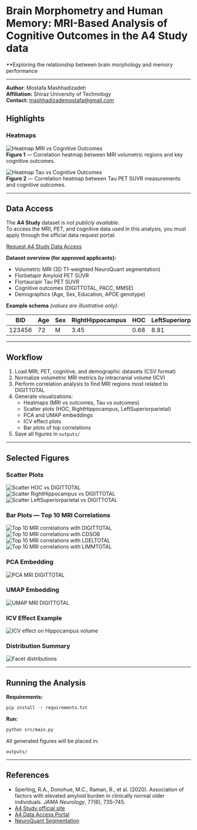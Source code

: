 # Brain Morphometry and Human Memory: MRI-Based Analysis of Cognitive Outcomes in the A4 Study data

**Exploring the relationship between brain morphology and memory performance

---
**Author**: Mostafa Mashhadizadeh  
**Affiliation:** Shiraz University of Technology  
**Contact:** mashhadizademostafa@gmail.com

## Highlights

### Heatmaps

![Heatmap MRI vs Cognitive Outcomes](outputs/heatmap_MRI_vs_outcomes.png)  
**Figure 1** — Correlation heatmap between MRI volumetric regions and key cognitive outcomes.

![Heatmap Tau vs Cognitive Outcomes](outputs/heatmap_Tau_vs_outcomes.png)  
**Figure 2** — Correlation heatmap between Tau PET SUVR measurements and cognitive outcomes.

---

## Data Access

The **A4 Study** dataset is *not publicly available*.  
To access the MRI, PET, and cognitive data used in this analysis, you must apply through the official data request portal:

[Request A4 Study Data Access](https://www.a4studydata.org)

**Dataset overview (for approved applicants):**
- Volumetric MRI (3D T1-weighted NeuroQuant segmentation)
- Florbetapir Amyloid PET SUVR
- Flortaucipir Tau PET SUVR
- Cognitive outcomes (DIGITTOTAL, PACC, MMSE)
- Demographics (Age, Sex, Education, APOE genotype)

**Example schema** *(values are illustrative only)*:

| BID    | Age | Sex | RightHippocampus | HOC  | LeftSuperiorparietal | DIGITTOTAL |
|--------|-----|-----|------------------|------|----------------------|------------|
| 123456 | 72  | M   | 3.45             | 0.68 | 8.91                 | 47         |

---

## Workflow

1. Load MRI, PET, cognitive, and demographic datasets (CSV format)
2. Normalize volumetric MRI metrics by intracranial volume (ICV)
3. Perform correlation analysis to find MRI regions most related to DIGITTOTAL
4. Generate visualizations:
   - Heatmaps (MRI vs outcomes, Tau vs outcomes)
   - Scatter plots (HOC, RightHippocampus, LeftSuperiorparietal)
   - PCA and UMAP embeddings
   - ICV effect plots
   - Bar plots of top correlations
5. Save all figures in `outputs/`

---

## Selected Figures

### Scatter Plots
![Scatter HOC vs DIGITTOTAL](outputs/scatter_HOC_vs_DIGITTOTAL.png)
![Scatter RightHippocampus vs DIGITTOTAL](outputs/scatter_RightHippocampus_vs_DIGITTOTAL.png)
![Scatter LeftSuperiorparietal vs DIGITTOTAL](outputs/scatter_LeftSuperiorparietal_vs_DIGITTOTAL.png)

### Bar Plots — Top 10 MRI Correlations
![Top 10 MRI correlations with DIGITTOTAL](outputs/barplot_top10_MRI_DIGITTOTAL.png)
![Top 10 MRI correlations with CDSOB](outputs/barplot_top10_MRI_CDSOB.png)
![Top 10 MRI correlations with LDELTOTAL](outputs/barplot_top10_MRI_LDELTOTAL.png)
![Top 10 MRI correlations with LIMMTOTAL](outputs/barplot_top10_MRI_LIMMTOTAL.png)

### PCA Embedding
![PCA MRI DIGITTOTAL](outputs/pca_mri_DIGITTOTAL.png)

### UMAP Embedding
![UMAP MRI DIGITTOTAL](outputs/umap_mri_DIGITTOTAL.png)

### ICV Effect Example
![ICV effect on Hippocampus volume](outputs/icv_effect_hippocampus.png)

### Distribution Summary
![Facet distributions](outputs/facet_distributions.png)

---

## Running the Analysis

**Requirements:**
```bash
pip install -r requirements.txt
```

**Run:**
```bash
python src/main.py
```

All generated figures will be placed in:
```
outputs/
```

---

## References

- Sperling, R.A., Donohue, M.C., Raman, R., et al. (2020). Association of factors with elevated amyloid burden in clinically normal older individuals. *JAMA Neurology*, 77(6), 735–745.
- [A4 Study official site](https://a4study.org/)
- [A4 Data Access Portal](https://www.a4studydata.org)
- [NeuroQuant Segmentation](https://www.cortechslabs.com/neuroquant/)
